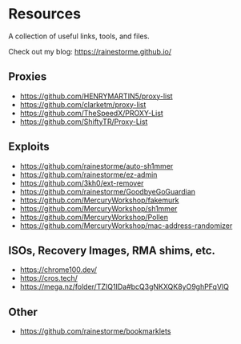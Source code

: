 # Resources
A collection of useful links, tools, and files.

Check out my blog: https://rainestorme.github.io/

## Proxies
- https://github.com/HENRYMARTIN5/proxy-list
- https://github.com/clarketm/proxy-list
- https://github.com/TheSpeedX/PROXY-List
- https://github.com/ShiftyTR/Proxy-List

## Exploits
- https://github.com/rainestorme/auto-sh1mmer
- https://github.com/rainestorme/ez-admin
- https://github.com/3kh0/ext-remover
- https://github.com/rainestorme/GoodbyeGoGuardian
- https://github.com/MercuryWorkshop/fakemurk
- https://github.com/MercuryWorkshop/sh1mmer
- https://github.com/MercuryWorkshop/Pollen
- https://github.com/MercuryWorkshop/mac-address-randomizer

## ISOs, Recovery Images, RMA shims, etc.
- https://chrome100.dev/
- https://cros.tech/
- https://mega.nz/folder/TZIQ1IDa#bcQ3gNKXQK8yO9ghPFqVlQ

## Other
- https://github.com/rainestorme/bookmarklets

